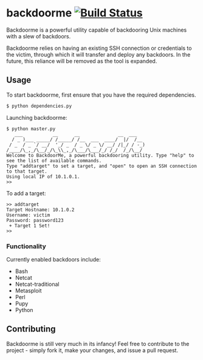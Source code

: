 # backdoorme [![Build Status](https://travis-ci.org/Kkevsterrr/backdoorme.png)](https://travis-ci.org/Kkevsterrr/backdoorme)

 Backdoorme is a powerful utility capable of backdooring Unix machines with a slew of backdoors.  
 
 Backdoorme relies on having an existing SSH connection or credentials to the victim, through which it will transfer and deploy any backdoors.  In the future, this reliance will be removed as the tool is expanded.  
## Usage
To start backdoorme, first ensure that you have the required dependencies. 
```python
$ python dependencies.py
```
Launching backdoorme:
```
$ python master.py
   ___           __      __              __  ___
  / _ )___ _____/ /_____/ /__  ___  ____/  |/  /__
 / _  / _ `/ __/  '_/ _  / _ \/ _ \/ __/ /|_/ / -_)
/____/\_,_/\__/_/\_\\_,_/\___/\___/_/ /_/  /_/\__/
Welcome to BackdoorMe, a powerful backdooring utility. Type "help" to see the list of available commands.
Type "addtarget" to set a target, and "open" to open an SSH connection to that target.
Using local IP of 10.1.0.1.
>>
```
To add a target:
``` 
>> addtarget
Target Hostname: 10.1.0.2
Username: victim
Password: password123
 + Target 1 Set!
>>
 ```
### Functionality  
Currently enabled backdoors include:
 
 - Bash
 - Netcat
 - Netcat-traditional
 - Metasploit
 - Perl
 - Pupy
 - Python
  
## Contributing
Backdoorme is still very much in its infancy! Feel free to contribute to the project - simply fork it, make your changes, and issue a pull request. 

